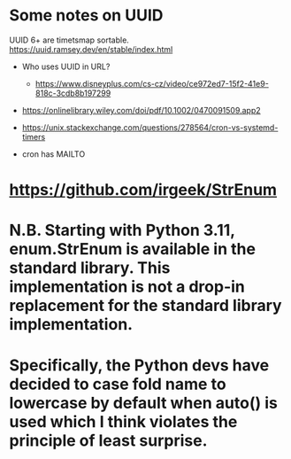 # Some notes on UUID


UUID 6+ are timetsmap sortable.
https://uuid.ramsey.dev/en/stable/index.html

- Who uses UUID in URL?
  - https://www.disneyplus.com/cs-cz/video/ce972ed7-15f2-41e9-818c-3cdb8b197299
- https://onlinelibrary.wiley.com/doi/pdf/10.1002/0470091509.app2

- https://unix.stackexchange.com/questions/278564/cron-vs-systemd-timers
 - cron has MAILTO

# https://github.com/irgeek/StrEnum
# N.B. Starting with Python 3.11, enum.StrEnum is available in the standard library. This implementation is not a drop-in replacement for the standard library implementation. 
# Specifically, the Python devs have decided to case fold name to lowercase by default when auto() is used which I think violates the principle of least surprise.
